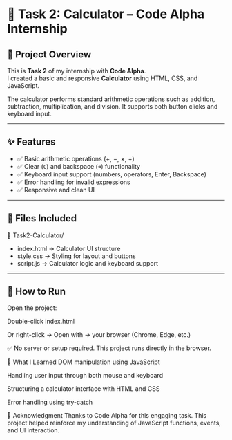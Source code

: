 # 🧮 Task 2: Calculator – Code Alpha Internship

## 📌 Project Overview

This is **Task 2** of my internship with **Code Alpha**.  
I created a basic and responsive **Calculator** using HTML, CSS, and JavaScript.

The calculator performs standard arithmetic operations such as addition, subtraction, multiplication, and division. It supports both button clicks and keyboard input.

---

## ✨ Features

- ✅ Basic arithmetic operations (+, −, ×, ÷)
- ✅ Clear (`C`) and backspace (`⌫`) functionality
- ✅ Keyboard input support (numbers, operators, Enter, Backspace)
- ✅ Error handling for invalid expressions
- ✅ Responsive and clean UI

---

## 📂 Files Included

📁 Task2-Calculator/
 - index.html → Calculator UI structure
 -  style.css → Styling for layout and buttons
 - script.js → Calculator logic and keyboard support


---

## 🚀 How to Run


Open the project:

Double-click index.html

Or right-click → Open with → your browser (Chrome, Edge, etc.)

✅ No server or setup required. This project runs directly in the browser.

🧠 What I Learned
DOM manipulation using JavaScript

Handling user input through both mouse and keyboard

Structuring a calculator interface with HTML and CSS

Error handling using try-catch

🙌 Acknowledgment
Thanks to Code Alpha for this engaging task.
This project helped reinforce my understanding of JavaScript functions, events, and UI interaction.

